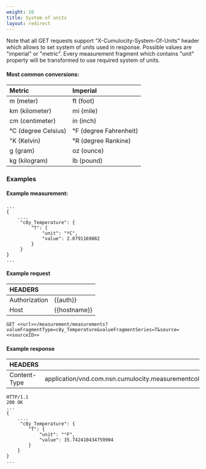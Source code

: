 ```yaml
---
weight: 10
title: System of units
layout: redirect
---
```


Note that all GET requests support "X-Cumulocity-System-Of-Units" header which allows to set system of units used in response.
Possible values are "imperial" or "metric".
Every measurement fragment which contains "unit" property will be transformed to use required system of units.

#### Most common conversions:

|Metric|Imperial|
|:-------|:-----|
|m (meter)|ft (foot)|
|km (kilometer)|mi (mile)|
|cm (centimeter)|in (inch)|
|°C (degree Celsius)|°F (degree Fahrenheit)|
|"K (Kelvin)|°R (degree Rankine)|
|g (gram)|oz (ounce)|
|kg (kilogram)|lb (pound)|

### Examples

#### Example measurement:
```http
...
{
    ....
     "c8y_Temperature": {
         "T": {
             "unit": "ºC",
             "value": 2.0791169082
         }
     }
}
...
```

#### Example request

|HEADERS||
|:---|:---|
|Authorization|{{auth}}
|Host|{{hostname}}|

```http
GET <<url>>/measurement/measurements?valueFragmentType=c8y_Temperature&valueFragmentSeries=T&source=<<sourceID>>
```

#### Example response

|HEADERS||
|:---|:---|
|Content-Type|application/vnd.com.nsn.cumulocity.measurementcollection+json;ver=...
```http
HTTP/1.1 
200 OK
...
{
    ....
     "c8y_Temperature": {
        "T": {
            "unit": "°F",
            "value": 35.742410434759904
        }
    }
}
...
```